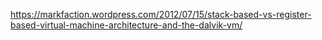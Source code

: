 https://markfaction.wordpress.com/2012/07/15/stack-based-vs-register-based-virtual-machine-architecture-and-the-dalvik-vm/

